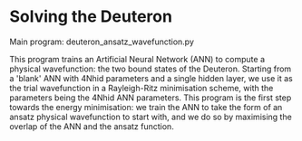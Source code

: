 # Solving the Deuteron

Main program: deuteron_ansatz_wavefunction.py

This program trains an Artificial Neural Network (ANN) to compute a physical wavefunction: the two bound states
of the Deuteron. Starting from a 'blank' ANN with 4Nhid parameters and a single hidden layer, we use it as the trial 
wavefunction in a Rayleigh-Ritz minimisation scheme, with the parameters being the 4Nhid ANN parameters. This 
program is the first step towards the energy minimisation: we train the ANN to take the form of an ansatz physical 
wavefunction to start with, and we do so by maximising the overlap of the ANN and the ansatz function. 
